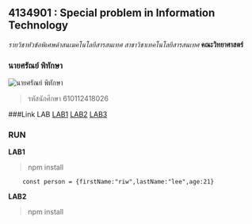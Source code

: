 ## 4134901 : Special problem in Information Technology
*รายวิชาหัวข้อพิเศษด้าสนเมคโนโลยีสารสนเทศ*
_สาขาวิชาเทคโนโลยีสารสนเทศ_
**คณะวิทยาศาสตร์**

### นายศรัณย์ พิทักษา
![นายศรัณย์ พิทักษา](https://scontent.fnak1-1.fna.fbcdn.net/v/t1.6435-9/70379661_1518865491589151_193484381149462528_n.jpg?_nc_cat=103&ccb=1-5&_nc_sid=84a396&_nc_eui2=AeHXaUZ6oOPpt-M9IWg62IoXZvEs12fPXVBm8SzXZ89dUKQAxYk64TGAx7TWoERyaA4q1vbs67VMmRqMoT2f0WFA&_nc_ohc=0wu12RnlUGsAX-Ddc5o&_nc_ht=scontent.fnak1-1.fna&oh=dc67a9537d1de2268f8ff2d02296b4f5&oe=61C33D13)

>รหัสนักศึกษา 610112418026

###Link LAB
[LAB1](https://github.com/isilinriwz/4134901-2-64/tree/master/LAB1)
[LAB2](https://github.com/isilinriwz/4134901-2-64/tree/master/LAB2)
[LAB3](https://github.com/isilinriwz/4134901-2-64/tree/master/LAB3)

### RUN

**LAB1**

> npm install
```
    const person = {firstName:"riw",lastName:"lee",age:21}
```
**LAB2**

> npm install


